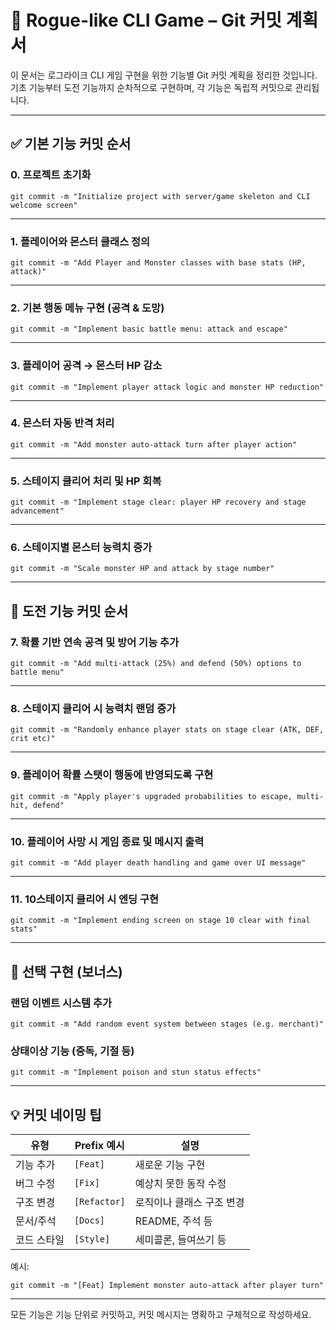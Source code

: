
# 🧾 Rogue-like CLI Game – Git 커밋 계획서

이 문서는 로그라이크 CLI 게임 구현을 위한 기능별 Git 커밋 계획을 정리한 것입니다.  
기초 기능부터 도전 기능까지 순차적으로 구현하며, 각 기능은 독립적 커밋으로 관리됩니다.

---

## ✅ 기본 기능 커밋 순서

### 0. 프로젝트 초기화
```
git commit -m "Initialize project with server/game skeleton and CLI welcome screen"
```

---

### 1. 플레이어와 몬스터 클래스 정의
```
git commit -m "Add Player and Monster classes with base stats (HP, attack)"
```

---

### 2. 기본 행동 메뉴 구현 (공격 & 도망)
```
git commit -m "Implement basic battle menu: attack and escape"
```

---

### 3. 플레이어 공격 → 몬스터 HP 감소
```
git commit -m "Implement player attack logic and monster HP reduction"
```

---

### 4. 몬스터 자동 반격 처리
```
git commit -m "Add monster auto-attack turn after player action"
```

---

### 5. 스테이지 클리어 처리 및 HP 회복
```
git commit -m "Implement stage clear: player HP recovery and stage advancement"
```

---

### 6. 스테이지별 몬스터 능력치 증가
```
git commit -m "Scale monster HP and attack by stage number"
```

---

## 🚀 도전 기능 커밋 순서

### 7. 확률 기반 연속 공격 및 방어 기능 추가
```
git commit -m "Add multi-attack (25%) and defend (50%) options to battle menu"
```

---

### 8. 스테이지 클리어 시 능력치 랜덤 증가
```
git commit -m "Randomly enhance player stats on stage clear (ATK, DEF, crit etc)"
```

---

### 9. 플레이어 확률 스탯이 행동에 반영되도록 구현
```
git commit -m "Apply player's upgraded probabilities to escape, multi-hit, defend"
```

---

### 10. 플레이어 사망 시 게임 종료 및 메시지 출력
```
git commit -m "Add player death handling and game over UI message"
```

---

### 11. 10스테이지 클리어 시 엔딩 구현
```
git commit -m "Implement ending screen on stage 10 clear with final stats"
```

---

## 🧠 선택 구현 (보너스)

### 랜덤 이벤트 시스템 추가
```
git commit -m "Add random event system between stages (e.g. merchant)"
```

### 상태이상 기능 (중독, 기절 등)
```
git commit -m "Implement poison and stun status effects"
```

---

## 💡 커밋 네이밍 팁

| 유형 | Prefix 예시 | 설명 |
|------|-------------|------|
| 기능 추가 | `[Feat]` | 새로운 기능 구현 |
| 버그 수정 | `[Fix]` | 예상치 못한 동작 수정 |
| 구조 변경 | `[Refactor]` | 로직이나 클래스 구조 변경 |
| 문서/주석 | `[Docs]` | README, 주석 등 |
| 코드 스타일 | `[Style]` | 세미콜론, 들여쓰기 등 |

예시:
```
git commit -m "[Feat] Implement monster auto-attack after player turn"
```

---

모든 기능은 기능 단위로 커밋하고, 커밋 메시지는 명확하고 구체적으로 작성하세요.
